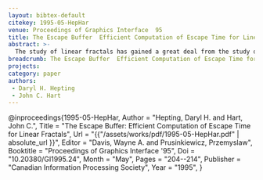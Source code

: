 ```yaml
---
layout: bibtex-default
citekey: 1995-05-HepHar
venue: Proceedings of Graphics Interface  95
title: The Escape Buffer  Efficient Computation of Escape Time for Linear Fractals (1995)
abstract: >-
  The study of linear fractals has gained a great deal from the study quadratic fractals, despite important differences. Methods for classifying points in the complement of a fractal shape were originally developed for quadratic fractals, to provide insight into their underlying dynamics. These methods were later modified for use with linear fractals. This paper reconsiders one such classification, called escape time, and presents a new algorithm for its computation that is significantly faster and conceptually simpler. Previous methods worked backwards, by mapping pixels into classified regions, whereas the new forward algorithm uses an ``escape buffer'' to mapping classified regions onto pixels. The efficiency of the escape buffer is justified by a careful analysis of its performance on linear fractals with various properties.
breadcrumb: The Escape Buffer  Efficient Computation of Escape Time for Linear Fractals (1995)
projects:
category: paper
authors:
 - Daryl H. Hepting 
 - John C. Hart 
---
```

@inproceedings{1995-05-HepHar,
	Author =  "Hepting, Daryl H. and Hart, John C.",
	Title =  "The Escape Buffer: Efficient Computation of Escape Time for Linear Fractals",
	Url = \"{{"/assets/works/pdf/1995-05-HepHar.pdf" | absolute_url }}\",
	Editor =  "Davis, Wayne A. and Prusinkiewicz, Przemyslaw",
	Booktitle =  "Proceedings of Graphics Interface '95",
	Doi =  "10.20380/GI1995.24",
	Month =  "May",
	Pages =  "204--214",
	Publisher =  "Canadian Information Processing Society",
	Year =  "1995",
}
